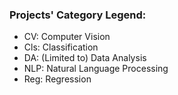 ### Projects' Category Legend:
- CV: Computer Vision
- Cls: Classification
- DA: (Limited to) Data Analysis
- NLP: Natural Language Processing
- Reg: Regression
